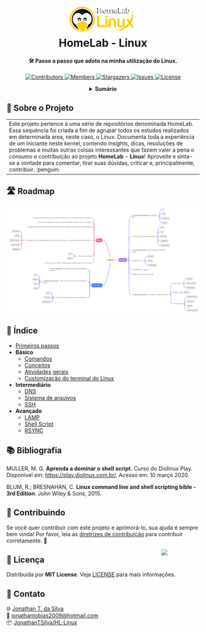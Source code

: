 <!-- PROJECT LOGO -->
<h1 align="center">
  <br>
  <a href="https://github.com/JonathanTSilva/HL-Linux"><img src="./Images/logo-HL-Linux.png" alt="Logo" width="200"></a>
  <br>
  HomeLab - Linux
  <br>
</h1>

<h4 align="center">
  
🛠 Passo a passo que adoto na minha utilização do Linux.
  
</h4>

<!-- PROJECT SHIELDS -->
<p align="center">
  <a href="https://github.com/JonathanTSilva/HL-Linux/graphs/contributors">
    <img src="https://img.shields.io/github/contributors/JonathanTSilva/HL-Linux.svg?" alt="Contributors">
  </a>
  <a href="https://github.com/JonathanTSilva/HL-Linux/network/members">
    <img src="https://img.shields.io/github/forks/JonathanTSilva/HL-Linux.svg?" alt="Members">
  </a>
  <a href="https://github.com/JonathanTSilva/HL-Linux/stargazers">
    <img src="https://img.shields.io/github/stars/JonathanTSilva/HL-Linux.svg?" alt="Stargazers">
  </a>
  <a href="https://github.com/JonathanTSilva/HL-Linux/issues">
    <img src="https://img.shields.io/github/issues/JonathanTSilva/HL-Linux.svg?" alt="Issues">
  </a>
  <a href="https://github.com/JonathanTSilva/HL-Linux/blob/main/LICENSE">
    <img src="https://img.shields.io/github/license/JonathanTSilva/HL-Linux.svg?" alt="License">
  </a>
</p>

<!-- TABLE OF CONTENTS -->
<details close="close" align="center">
  <summary><b>Sumário</b></summary>
    <a href="#-sobre-o-projeto">Sobre o Projeto</a> |
    <a href="#-roadmap">Roadmap</a> |
    <a href="#-indice">Índice</a> |
    <a href="#-bibliografia">Bibliografia</a> |
    <a href="#-contribuindo">Contribuindo</a> |
    <a href="#-licença">Licença</a> |
    <a href="#-contato">Contato</a>
</details>

## 📃 Sobre o Projeto

<table>
  <tr>
    <td>
    Este projeto pertence à uma série de repositórios denominada HomeLab. Essa sequência foi criada a fim de agrupar todos os estudos realizados em determinada area, neste caso, o Linux. Documenta toda a experiência de um iniciante neste kernel, contendo <i>insights</i>, dicas, resoluções de problemas e muitas outras coisas interessantes que fazem valer a pena o consumo e contribuição ao projeto <b>HomeLab - Linux</b>! Aproveite e sinta-se a vontade para comentar, tirar suas dúvidas, criticar e, principalmente, contribuir. :penguin:
    </td>
  </tr>
</table>

## 🛣️ Roadmap

![roadmap][roadmap]

## 🔎 Índice

- [Primeiros passos][6]
- **Básico**
  - [Comandos][9]
  <!-- - [Atalhos][] -->
  - [Conceitos][7]
  - [Atividades gerais][13]
  - [Customização do terminal do Linux][5]
- **Intermediário**
  - [DNS][12]
  - [Sistema de arquivos][8]
  - [SSH][10]
- **Avançado**
  - [LAMP][11]
  - [Shell Script][14]
  - [RSYNC][15]

## 📚 Bibliografia

MULLER, M. G. **Aprenda a dominar o shell script.** Curso do Diolinux Play. Disponível em: https://play.diolinux.com.br/. Acesso em: 10 março 2020.

BLUM, R.; BRESNAHAN, C. **Linux command line and shell scripting bible - 3rd Edition**. John Wiley & Sons, 2015.

## 🤝 Contribuindo

Se você quer contribuir com este projeto e aprimorá-lo, sua ajuda é sempre bem vinda! Por favor, leia as [diretrizes de contribuição][16] para contribuir corretamente. :tada:

<!-- MIT LICENSE -->
<a href="https://github.com/JonathanTSilva/HL-Linux/blob/main/LICENSE"><img width="100px" src="https://miro.medium.com/max/886/1*C87EjxGeMPrkTuVRVWVg4w.png" align="right" /></a>

## 📝 Licença

Distribuída por **MIT License**. Veja [LICENSE][2] para mais informações.

## 📧 Contato

:globe_with_meridians: [Jonathan T. da Silva][3] <br>
:email: jonathantobias2009@hotmail.com <br>
:package: [JonathanTSilva/HL-Linux][4]

<!-- MARKDOWN LINKS -->
<!-- SITES -->
[1]: https://www.atlassian.com/br/git/tutorials/rewriting-history/git-rebase
[2]: https://github.com/JonathanTSilva/HL-Linux/blob/main/LICENSE
[3]: https://www.linkedin.com/in/JonathanTSilva/
[4]: https://github.com/JonathanTSilva/HL-Linux
[5]: https://github.com/JonathanTSilva/HL-Linux/blob/main/Docs/Articles/terminalLinux.md
[6]: https://github.com/JonathanTSilva/HL-Linux/blob/main/Docs/Articles/primeirosPassos.md
[7]: https://github.com/JonathanTSilva/HL-Linux/blob/main/Docs/Articles/conceitos.md
[8]: https://github.com/JonathanTSilva/HL-Linux/blob/main/Docs/Articles/sistemaArquivos.md
[9]: https://github.com/JonathanTSilva/OD-Cheatsheets/blob/main/Docs/Articles/LinuxTerminal-Cheatsheet.pdf
[10]: https://github.com/JonathanTSilva/HL-Linux/blob/main/Docs/Articles/ssh.md
[11]: https://github.com/JonathanTSilva/HL-Linux/blob/main/Docs/Articles/lamp.md
[12]: https://github.com/JonathanTSilva/HL-Linux/blob/main/Docs/Articles/dns.md
[13]: https://github.com/JonathanTSilva/HL-Linux/blob/main/Docs/Articles/atividadesGerais.md
[14]: https://github.com/JonathanTSilva/HL-Linux/blob/main/Docs/Articles/shellScript.md
[15]: https://github.com/JonathanTSilva/HL-Linux/blob/main/Docs/Articles/rsync.md
[16]: Docs/CONTRIBUTING.md

<!-- IMAGES -->
[discos]: https://guialinux.uniriotec.br/wp-content/uploads/sites/28/2021/06/parti%C3%A7%C3%B5es-768x232.png
[roadmap]: /Images/linux-roadmap.png
